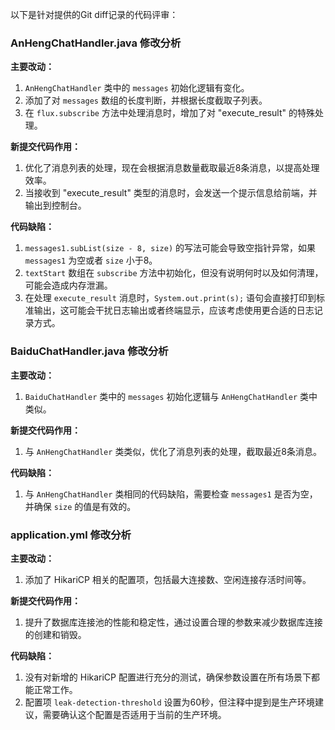 以下是针对提供的Git diff记录的代码评审：

### AnHengChatHandler.java 修改分析

**主要改动：**
1. `AnHengChatHandler` 类中的 `messages` 初始化逻辑有变化。
2. 添加了对 `messages` 数组的长度判断，并根据长度截取子列表。
3. 在 `flux.subscribe` 方法中处理消息时，增加了对 "execute_result" 的特殊处理。

**新提交代码作用：**
1. 优化了消息列表的处理，现在会根据消息数量截取最近8条消息，以提高处理效率。
2. 当接收到 "execute_result" 类型的消息时，会发送一个提示信息给前端，并输出到控制台。

**代码缺陷：**
1. `messages1.subList(size - 8, size)` 的写法可能会导致空指针异常，如果 `messages1` 为空或者 `size` 小于8。
2. `textStart` 数组在 `subscribe` 方法中初始化，但没有说明何时以及如何清理，可能会造成内存泄漏。
3. 在处理 `execute_result` 消息时，`System.out.print(s);` 语句会直接打印到标准输出，这可能会干扰日志输出或者终端显示，应该考虑使用更合适的日志记录方式。

### BaiduChatHandler.java 修改分析

**主要改动：**
1. `BaiduChatHandler` 类中的 `messages` 初始化逻辑与 `AnHengChatHandler` 类中类似。

**新提交代码作用：**
1. 与 `AnHengChatHandler` 类类似，优化了消息列表的处理，截取最近8条消息。

**代码缺陷：**
1. 与 `AnHengChatHandler` 类相同的代码缺陷，需要检查 `messages1` 是否为空，并确保 `size` 的值是有效的。

### application.yml 修改分析

**主要改动：**
1. 添加了 HikariCP 相关的配置项，包括最大连接数、空闲连接存活时间等。

**新提交代码作用：**
1. 提升了数据库连接池的性能和稳定性，通过设置合理的参数来减少数据库连接的创建和销毁。

**代码缺陷：**
1. 没有对新增的 HikariCP 配置进行充分的测试，确保参数设置在所有场景下都能正常工作。
2. 配置项 `leak-detection-threshold` 设置为60秒，但注释中提到是生产环境建议，需要确认这个配置是否适用于当前的生产环境。